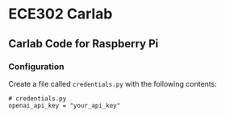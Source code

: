 # ECE302 Carlab

## Carlab Code for Raspberry Pi

### Configuration
Create a file called `credentials.py` with the following contents:

```
# credentials.py
openai_api_key = "your_api_key"
```